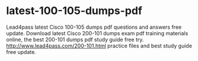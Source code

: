 # latest-100-105-dumps-pdf
Lead4pass latest Cisco 100-105 dumps pdf questions and answers free update. 
Download latest Cisco 200-101 dumps exam pdf training materials online, the best 200-101 dumps pdf study guide free try. http://www.lead4pass.com/200-101.html practice files and best study guide free update.
